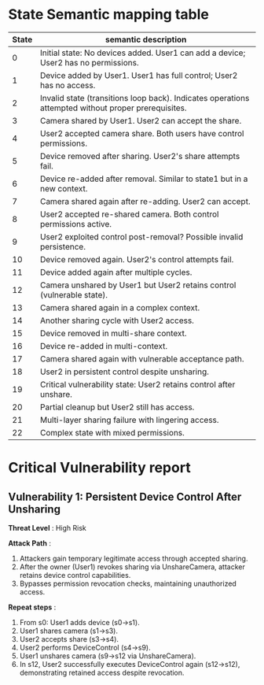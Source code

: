 # State Semantic mapping table
State | semantic description
-----|---------
0 | Initial state: No devices added. User1 can add a device; User2 has no permissions.
1 | Device added by User1. User1 has full control; User2 has no access.
2 | Invalid state (transitions loop back). Indicates operations attempted without proper prerequisites.
3 | Camera shared by User1. User2 can accept the share.
4 | User2 accepted camera share. Both users have control permissions.
5 | Device removed after sharing. User2's share attempts fail.
6 | Device re-added after removal. Similar to state1 but in a new context.
7 | Camera shared again after re-adding. User2 can accept.
8 | User2 accepted re-shared camera. Both control permissions active.
9 | User2 exploited control post-removal? Possible invalid persistence.
10 | Device removed again. User2's control attempts fail.
11 | Device added again after multiple cycles.
12 | Camera unshared by User1 but User2 retains control (vulnerable state).
13 | Camera shared again in a complex context.
14 | Another sharing cycle with User2 access.
15 | Device removed in multi-share context.
16 | Device re-added in multi-context.
17 | Camera shared again with vulnerable acceptance path.
18 | User2 in persistent control despite unsharing.
19 | Critical vulnerability state: User2 retains control after unshare.
20 | Partial cleanup but User2 still has access.
21 | Multi-layer sharing failure with lingering access.
22 | Complex state with mixed permissions.

# Critical Vulnerability report
## Vulnerability 1: Persistent Device Control After Unsharing
**Threat Level** : High Risk

**Attack Path** :
1. Attackers gain temporary legitimate access through accepted sharing.
2. After the owner (User1) revokes sharing via UnshareCamera, attacker retains device control capabilities.
3. Bypasses permission revocation checks, maintaining unauthorized access.

**Repeat steps** :
1. From s0: User1 adds device (s0→s1).
2. User1 shares camera (s1→s3).
3. User2 accepts share (s3→s4).
4. User2 performs DeviceControl (s4→s9).
5. User1 unshares camera (s9→s12 via UnshareCamera).
6. In s12, User2 successfully executes DeviceControl again (s12→s12), demonstrating retained access despite revocation.